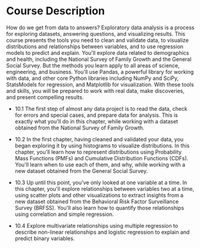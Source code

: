 # Course Description

How do we get from data to answers? Exploratory data analysis is a process for exploring datasets, answering questions, and visualizing results. This course presents the tools you need to clean and validate data, to visualize distributions and relationships between variables, and to use regression models to predict and explain. You'll explore data related to demographics and health, including the National Survey of Family Growth and the General Social Survey. But the methods you learn apply to all areas of science, engineering, and business. You'll use Pandas, a powerful library for working with data, and other core Python libraries including NumPy and SciPy, StatsModels for regression, and Matplotlib for visualization. With these tools and skills, you will be prepared to work with real data, make discoveries, and present compelling results.

* 10.1 The first step of almost any data project is to read the data, check for errors and special cases, and prepare data for analysis. This is exactly what you'll do in this chapter, while working with a dataset obtained from the National Survey of Family Growth.

* 10.2 In the first chapter, having cleaned and validated your data, you began exploring it by using histograms to visualize distributions. In this chapter, you'll learn how to represent distributions using Probability Mass Functions (PMFs) and Cumulative Distribution Functions (CDFs). You'll learn when to use each of them, and why, while working with a new dataset obtained from the General Social Survey.

* 10.3 Up until this point, you've only looked at one variable at a time. In this chapter, you'll explore relationships between variables two at a time, using scatter plots and other visualizations to extract insights from a new dataset obtained from the Behavioral Risk Factor Surveillance Survey (BRFSS). You'll also learn how to quantify those relationships using correlation and simple regression.

* 10.4 Explore multivariate relationships using multiple regression to describe non-linear relationships and logistic regression to explain and predict binary variables.
